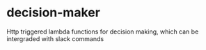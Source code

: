 # decision-maker
Http triggered lambda functions for decision making, which can be intergraded with slack commands
